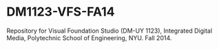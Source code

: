 DM1123-VFS-FA14
===============

Repository for Visual Foundation Studio (DM-UY 1123), Integrated Digital Media, Polytechnic School of Engineering, NYU. Fall 2014.
